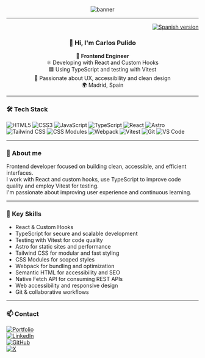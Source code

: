 <p align="center">
  <img src="https://capsule-render.vercel.app/api?type=waving&color=gradient&height=150&section=header&text=Carlos%20Pulido%20%7C%20Frontend%20Engineer&fontSize=28&fontColor=fff&animation=fadeIn" alt="banner"/>
</p>

---

<div align="right">
  <a href="https://github.com/carlosfrontend">
    <img src="https://img.shields.io/badge/🌐%20Spanish-Version-blue?style=flat-square" alt="Spanish version" />
  </a>
</div>

<div align="center">

### 👋 Hi, I'm Carlos Pulido

🚀 **Frontend Engineer**  
⚛️ Developing with React and Custom Hooks  
🟦 Using TypeScript and testing with Vitest  
🎨 Passionate about UX, accessibility and clean design  
🌍 Madrid, Spain

</div>

---

### 🛠 Tech Stack

<div align="left">

<img alt="HTML5" src="https://img.shields.io/badge/HTML5-E34F26?style=for-the-badge&logo=html5&logoColor=white" />
<img alt="CSS3" src="https://img.shields.io/badge/CSS3-1572B6?style=for-the-badge&logo=css3&logoColor=white" />
<img alt="JavaScript" src="https://img.shields.io/badge/JavaScript-F7DF1E?style=for-the-badge&logo=javascript&logoColor=black" />
<img alt="TypeScript" src="https://img.shields.io/badge/TypeScript-3178C6?style=for-the-badge&logo=typescript&logoColor=white" />
<img alt="React" src="https://img.shields.io/badge/React-20232A?style=for-the-badge&logo=react&logoColor=61DAFB" />
<img alt="Astro" src="https://img.shields.io/badge/Astro-FF5D01?style=for-the-badge&logo=astro&logoColor=white" />
<img alt="Tailwind CSS" src="https://img.shields.io/badge/Tailwind_CSS-38B2AC?style=for-the-badge&logo=tailwind-css&logoColor=white" />
<img alt="CSS Modules" src="https://img.shields.io/badge/CSS_Modules-0D99FF?style=for-the-badge&logo=cssmodules&logoColor=white" />
<img alt="Webpack" src="https://img.shields.io/badge/Webpack-8DD6F9?style=for-the-badge&logo=webpack&logoColor=black" />
<img alt="Vitest" src="https://img.shields.io/badge/Vitest-4BC51D?style=for-the-badge&logo=vitest&logoColor=white" />

<img alt="Git" src="https://img.shields.io/badge/Git-F05032?style=for-the-badge&logo=git&logoColor=white" />
<img alt="VS Code" src="https://img.shields.io/badge/VS_Code-007ACC?style=for-the-badge&logo=visual-studio-code&logoColor=white" />

</div>

---

### 📌 About me

Frontend developer focused on building clean, accessible, and efficient interfaces.  
I work with React and custom hooks, use TypeScript to improve code quality and employ Vitest for testing.  
I'm passionate about improving user experience and continuous learning.

---

### 🌱 Key Skills

- React & Custom Hooks
- TypeScript for secure and scalable development
- Testing with Vitest for code quality
- Astro for static sites and performance
- Tailwind CSS for modular and fast styling
- CSS Modules for scoped styles
- Webpack for bundling and optimization
- Semantic HTML for accessibility and SEO
- Native Fetch API for consuming REST APIs
- Web accessibility and responsive design
- Git & collaborative workflows

---

### 📫 Contact

<div align="left">

[![Portfolio](https://img.shields.io/badge/Portfolio-carlospulido.netlify.app-blue?style=for-the-badge)](https://carlospulido.netlify.app)  
[![LinkedIn](https://img.shields.io/badge/LinkedIn-carlosfrontend-blue?style=for-the-badge&logo=linkedin)](https://www.linkedin.com/in/carlosfrontend/)  
[![GitHub](https://img.shields.io/badge/GitHub-carlosfrontend-black?style=for-the-badge&logo=github)](https://github.com/carlosfrontend)  
[![X](https://img.shields.io/badge/X-CarlosFrontend-black?style=for-the-badge&logo=twitter)](https://twitter.com/CarlosFrontend)

</div>
